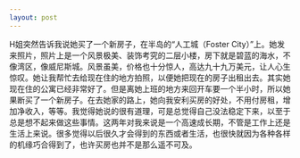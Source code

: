 ```yaml
---
layout: post
---
```

H姐突然告诉我说她买了一个新房子，在半岛的“人工城（Foster City）”上。她发来照片，照片上是一个风景极美、装饰考究的二层小楼，房下就是碧蓝的海水，不像湾区，像威尼斯城。风景虽美，价格也十分惊人，高达九十九万美元，让人心生惊叹。她让我帮忙去给现在住的地方拍照，以便她把现在的房子出租出去。其实她现在住的公寓已经非常好了。但是离她上班的地方来回开车要一个半小时，所以她果断买了一个新房子。在去她家的路上，她向我安利买房的好处，不用付房租，增加净收入，等等。我觉得她说的很有道理，可是总觉得自己没法稳定下来，以至于总是想不起来做这些事情。这两年对我来说是一个高速成长期，不管是工作上还是生活上来说。很多觉得以后很久才会得到的东西或者生活，也很快就因为各种各样的机缘巧合得到了，也许买房也并不是那么遥不可及。